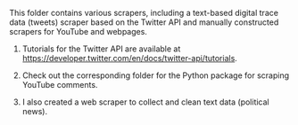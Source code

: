 This folder contains various scrapers, including a text-based digital trace data (tweets) scraper based on the Twitter API and manually constructed scrapers for YouTube and webpages.

1. Tutorials for the Twitter API are available at https://developer.twitter.com/en/docs/twitter-api/tutorials.

2. Check out the corresponding folder for the Python package for scraping YouTube comments.

3. I also created a web scraper to collect and clean text data (political news). 
